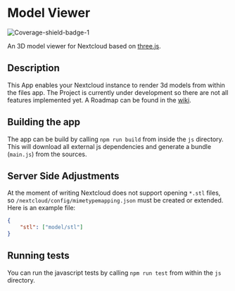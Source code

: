 # Model Viewer

![Coverage-shield-badge-1](https://img.shields.io/badge/Coverage-57.75%25-yellow.svg)

An 3D model viewer for Nextcloud based on [three.js](https://threejs.org/).

## Description

This App enables your Nextcloud instance to render 3d models from within the files app. The Project is currently under development so there are not all features implemented yet. A Roadmap can be found in the [wiki](https://github.com/tgru/modelviewer/wiki/Roadmap).

## Building the app

The app can be build by calling `npm run build` from inside the `js` directory. This will download all external js dependencies and generate a bundle (`main.js`) from the sources. 

## Server Side Adjustments

At the moment of writing Nextcloud does not support opening `*.stl` files, so `/nextcloud/config/mimetypemapping.json` must be created or extended. Here is an example file:

```json
{
	"stl": ["model/stl"]
}
```

## Running tests

You can run the javascript tests by calling `npm run test` from within the `js` directory.